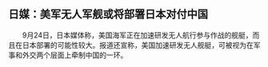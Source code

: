 ## 日媒：美军无人军舰或将部署日本对付中国
　　9月24日，日本媒体称，美国海军正在加速研发无人航行参与作战的舰艇，而且在日本部署的可能性较大。报道还宣称，美国加速研发无人舰艇，可被视为在军事和外交两个层面上牵制中国的一环。


